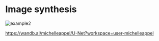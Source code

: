 # Image synthesis

![example2](https://user-images.githubusercontent.com/17069785/151982737-fe3727e2-e226-4a4e-9000-d97671b5a303.png)

https://wandb.ai/michelleappel/U-Net?workspace=user-michelleappel
